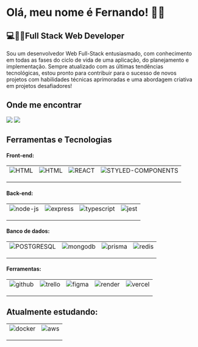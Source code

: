 <h1>Olá, meu nome é Fernando! 🙋‍♂️</h1>
<h2>💻👨‍💻Full Stack Web Developer</h2>

<p>Sou um desenvolvedor Web Full-Stack entusiasmado, com conhecimento em todas as fases do ciclo de vida de uma aplicação, do planejamento e implementação. Sempre atualizado com as últimas tendências tecnológicas, estou pronto para contribuir para o sucesso de novos projetos com habilidades técnicas aprimoradas e uma abordagem criativa em projetos desafiadores!</p>

## Onde me encontrar

<div>
<a href="https://www.linkedin.com/in/csfernandohbk" target="_blank"><img src="https://img.shields.io/badge/-LinkedIn-%230077B5?style=for-the-badge&logo=linkedin&logoColor=white" target="_blank"></a>   
<a href="mailto:fernandotam2@hotmail.com" target="_blank"><img src="https://img.shields.io/badge/Microsoft_Outlook-0078D4?style=for-the-badge&logo=microsoft-outlook&logoColor=white" target="_blank"></a>
</div>

## Ferramentas e Tecnologias

<h4>Front-end:</h4>
<table>
  <tr>
    <td valign="top"><img src="https://img.shields.io/badge/HTML5-E34F26?style=for-the-badge&logo=html5&logoColor=white" alt="HTML" title="HTML" /><p></p></td>
    <td valign="top"><img src="https://img.shields.io/badge/CSS3-1572B6?style=for-the-badge&logo=css3&logoColor=white" alt="HTML" title="CSS" /><p></p></td>
    <td valign="top"><img src="https://img.shields.io/badge/React-20232A?style=for-the-badge&logo=react&logoColor=61DAFB" alt="REACT" title="HTML" /><p></p></td>
    <td valign="top"><img src="https://img.shields.io/badge/styled--components-DB7093?style=for-the-badge&logo=styled-components&logoColor=white" alt="STYLED-COMPONENTS" title="HTML" /><p></p></td>
  </tr>
</table>

<h4>Back-end:</h4>
<table>
  <tr>
    <td valign="top"><img src="https://img.shields.io/badge/Node.js-339933?style=for-the-badge&logo=nodedotjs&logoColor=white" alt="node-js" title="node-js" /><p></p></td>
    <td valign="top"><img src="https://img.shields.io/badge/Express.js-000000?style=for-the-badge&logo=express&logoColor=white" alt="express" title="express" /><p></p></td>
    <td valign="top"><img src="https://img.shields.io/badge/TypeScript-007ACC?style=for-the-badge&logo=typescript&logoColor=white" alt="typescript" title="typescript" /><p></p></td>
    <td valign="top"><img src="https://img.shields.io/badge/Jest-C21325?style=for-the-badge&logo=jest&logoColor=white" alt="jest" title="HTML" /><p></p></td>
  </tr>
</table>

<h4>Banco de dados:</h4>
<table>
  <tr>
    <td valign="top"><img src="	https://img.shields.io/badge/PostgreSQL-316192?style=for-the-badge&logo=postgresql&logoColor=white" alt="POSTGRESQL" title="HTML" /><p></p></td>
    <td valign="top"><img src="https://img.shields.io/badge/MongoDB-4EA94B?style=for-the-badge&logo=mongodb&logoColor=white" alt="mongodb" title="HTML" /><p></p></td>
    <td valign="top"><img src="https://img.shields.io/badge/Prisma-3982CE?style=for-the-badge&logo=Prisma&logoColor=white" alt="prisma" title="HTML" /><p></p></td>
    <td valign="top"><img src="https://img.shields.io/badge/redis-%23DD0031.svg?&style=for-the-badge&logo=redis&logoColor=white" alt="redis" title="HTML" /><p></p></td>
  </tr>
</table>

<h4>Ferramentas:</h4>
<table>
  <tr>
    <td valign="top"><img src="https://img.shields.io/badge/GitHub-100000?style=for-the-badge&logo=github&logoColor=white" alt="github" title="HTML" /><p></p></td>
    <td valign="top"><img src="	https://img.shields.io/badge/Trello-0052CC?style=for-the-badge&logo=trello&logoColor=white" alt="trello" title="HTML" /><p></p></td>
    <td valign="top"><img src="https://img.shields.io/badge/Figma-F24E1E?style=for-the-badge&logo=figma&logoColor=white" alt="figma" title="HTML" /><p></p></td>
    <td valign="top"><img src="	https://img.shields.io/badge/Render-46E3B7?style=for-the-badge&logo=render&logoColor=white" alt="render" title="HTML" /><p></p></td>
    <td valign="top"><img src="https://img.shields.io/badge/Vercel-000000?style=for-the-badge&logo=vercel&logoColor=white" alt="vercel" title="HTML" /><p></p></td>
  </tr>
</table>

## Atualmente estudando:

<table>
  <tr>
    <td valign="top"><img src="https://img.shields.io/badge/Docker-2CA5E0?style=for-the-badge&logo=docker&logoColor=white" alt="docker" title="HTML" /><p></p></td>
    <td valign="top"><img src="https://img.shields.io/badge/Amazon_AWS-FF9900?style=for-the-badge&logo=amazonaws&logoColor=white" alt="aws" title="HTML" /><p></p></td>
  </tr>
</table>

<!--
**CSFernandoHBK/csfernandohbk** is a ✨ _special_ ✨ repository because its `README.md` (this file) appears on your GitHub profile.

Here are some ideas to get you started:

- 🔭 I’m currently working on ...
- 🌱 I’m currently learning ...
- 👯 I’m looking to collaborate on ...
- 🤔 I’m looking for help with ...
- 💬 Ask me about ...
- 📫 How to reach me: ...
- 😄 Pronouns: ...
- ⚡ Fun fact: ...
-->
